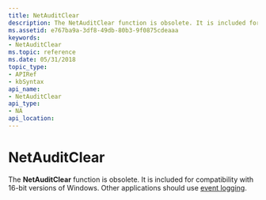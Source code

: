 ```yaml
---
title: NetAuditClear
description: The NetAuditClear function is obsolete. It is included for compatibility with 16-bit versions of Windows. Other applications should use event logging.
ms.assetid: e767ba9a-3df8-49db-80b3-9f0875cdeaaa
keywords:
- NetAuditClear
ms.topic: reference
ms.date: 05/31/2018
topic_type: 
- APIRef
- kbSyntax
api_name: 
- NetAuditClear
api_type: 
- NA
api_location: 
---
```


# NetAuditClear

The **NetAuditClear** function is obsolete. It is included for compatibility with 16-bit versions of Windows. Other applications should use [event logging](/windows/desktop/EventLog/event-logging).

 

 
